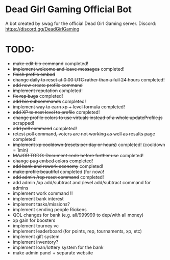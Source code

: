 # Dead Girl Gaming Official Bot
A bot created by swag for the official Dead Girl Gaming server.
Discord: https://discord.gg/DeadGirlGaming

# TODO:
* ~~make edit bio command~~ completed!
* ~~implement welcome and leave messages~~ completed!
* ~~finish profile embed~~
* ~~change daily to reset at 0:00 UTC rather than a full 24 hours~~ completed!
* ~~add new create profile command~~
* ~~implement reputation~~ completed!
* ~~fix rep bugs~~ completed!
* ~~add bio subcommands~~ completed!
* ~~implement way to earn xp + level formula~~ completed!
* ~~add XP to next level to profile~~ completed!
* ~~change profile colors to use virtuals instead of a whole updateProfile.js~~ scrapped!
* ~~add poll command~~ completed!
* ~~retest poll command, voters are not working as well as results page~~ completed!
* ~~implement xp cooldown (resets per day or hours)~~ completed! (cooldown = 1min)
* ~~MAJOR TODO: Document code before further use~~ completed!
* ~~change pug embed colors~~ completed!
* ~~add bank and rework economy~~ completed!
* ~~make profile beautiful~~ completed (for now)!
* ~~add admin /rep reset command~~ completed!
* add admin /xp add/subtract and /level add/subtract command for admins
* implement work command !!
* implement bank interest
* implement tasks/missions?
* implement sending people Riokens
* QOL changes for bank (e.g. all/999999 to dep/with all money)
* xp gain for boosters
* implement tourney vc
* implement leaderboard (for points, rep, tournaments, xp, etc)
* implement gift system
* implement inventory?
* implement loan/lottery system for the bank
* make admin panel + separate website